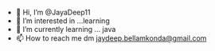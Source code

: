 - 👋 Hi, I’m @JayaDeep11
- 👀 I’m interested in ...learning
- 🌱 I’m currently learning ... java
- 📫 How to reach me dm jaydeep.bellamkonda@gmail.com

<!---
JayaDeep11/JayaDeep11 is a ✨ special ✨ repository because its `README.md` (this file) appears on your GitHub profile.
You can click the Preview link to take a look at your changes.
--->
